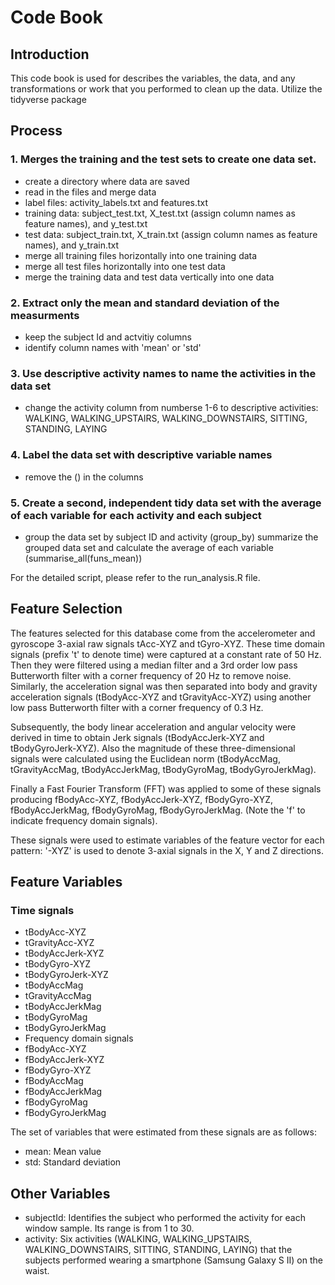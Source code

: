 ### <h1> Code Book
  
### <h2> Introduction
This code book is used for describes the variables, the data, and any transformations or work that you performed to clean up the data.
Utilize the tidyverse package
  
### <h2> Process
### 1. Merges the training and the test sets to create one data set.
* create a directory where data are saved
* read in the files and merge data
* label files: activity_labels.txt and features.txt
* training data: subject_test.txt, X_test.txt (assign column names as feature names), and y_test.txt
* test data: subject_train.txt, X_train.txt (assign column names as feature names), and y_train.txt
* merge all training files horizontally into one training data
* merge all test files horizontally into one test data
* merge the training data and test data vertically into one data
### 2. Extract only the mean and standard deviation of the measurments
* keep the subject Id and actvitiy columns
* identify column names with 'mean' or 'std'
### 3. Use descriptive activity names to name the activities in the data set
* change the activity column from numberse 1-6 to descriptive activities: WALKING, WALKING_UPSTAIRS, WALKING_DOWNSTAIRS, SITTING, STANDING, LAYING
### 4. Label the data set with descriptive variable names
* remove the () in the columns
### 5. Create a second, independent tidy data set with the average of each variable for each activity and each subject
* group the data set by subject ID and activity (group_by) summarize the grouped data set and calculate the average of each variable (summarise_all(funs_mean))

For the detailed script, please refer to the run_analysis.R file.

### <h2> Feature Selection
The features selected for this database come from the accelerometer and gyroscope 3-axial raw signals tAcc-XYZ and tGyro-XYZ. These time domain signals (prefix 't' to denote time) were captured at a constant rate of 50 Hz. Then they were filtered using a median filter and a 3rd order low pass Butterworth filter with a corner frequency of 20 Hz to remove noise. Similarly, the acceleration signal was then separated into body and gravity acceleration signals (tBodyAcc-XYZ and tGravityAcc-XYZ) using another low pass Butterworth filter with a corner frequency of 0.3 Hz.

Subsequently, the body linear acceleration and angular velocity were derived in time to obtain Jerk signals (tBodyAccJerk-XYZ and tBodyGyroJerk-XYZ). Also the magnitude of these three-dimensional signals were calculated using the Euclidean norm (tBodyAccMag, tGravityAccMag, tBodyAccJerkMag, tBodyGyroMag, tBodyGyroJerkMag).

Finally a Fast Fourier Transform (FFT) was applied to some of these signals producing fBodyAcc-XYZ, fBodyAccJerk-XYZ, fBodyGyro-XYZ, fBodyAccJerkMag, fBodyGyroMag, fBodyGyroJerkMag. (Note the 'f' to indicate frequency domain signals).

These signals were used to estimate variables of the feature vector for each pattern: '-XYZ' is used to denote 3-axial signals in the X, Y and Z directions.

### <h2> Feature Variables
### Time signals
* tBodyAcc-XYZ
* tGravityAcc-XYZ
* tBodyAccJerk-XYZ
* tBodyGyro-XYZ
* tBodyGyroJerk-XYZ
* tBodyAccMag
* tGravityAccMag
* tBodyAccJerkMag
* tBodyGyroMag
* tBodyGyroJerkMag
* Frequency domain signals
* fBodyAcc-XYZ
* fBodyAccJerk-XYZ
* fBodyGyro-XYZ
* fBodyAccMag
* fBodyAccJerkMag
* fBodyGyroMag
* fBodyGyroJerkMag

The set of variables that were estimated from these signals are as follows:

* mean: Mean value
* std: Standard deviation

### <h2> Other Variables
* subjectId: Identifies the subject who performed the activity for each window sample. Its range is from 1 to 30.
* activity: Six activities (WALKING, WALKING_UPSTAIRS, WALKING_DOWNSTAIRS, SITTING, STANDING, LAYING) that the subjects performed wearing a smartphone (Samsung Galaxy S II) on the waist.
